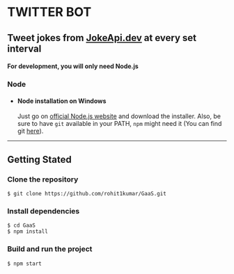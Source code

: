 # TWITTER BOT 

## Tweet jokes from [JokeApi.dev](https://jokeapi.dev/) at every set interval


#### For development, you will only need Node.js 

### Node

- #### Node installation on Windows

  Just go on [official Node.js website](https://nodejs.org/) and download the installer.
Also, be sure to have `git` available in your PATH, `npm` might need it (You can find git [here](https://git-scm.com/)).

---

## Getting Stated

### Clone the repository
    $ git clone https://github.com/rohit1kumar/GaaS.git

### Install dependencies
    $ cd GaaS
    $ npm install

### Build and run the project
    $ npm start



